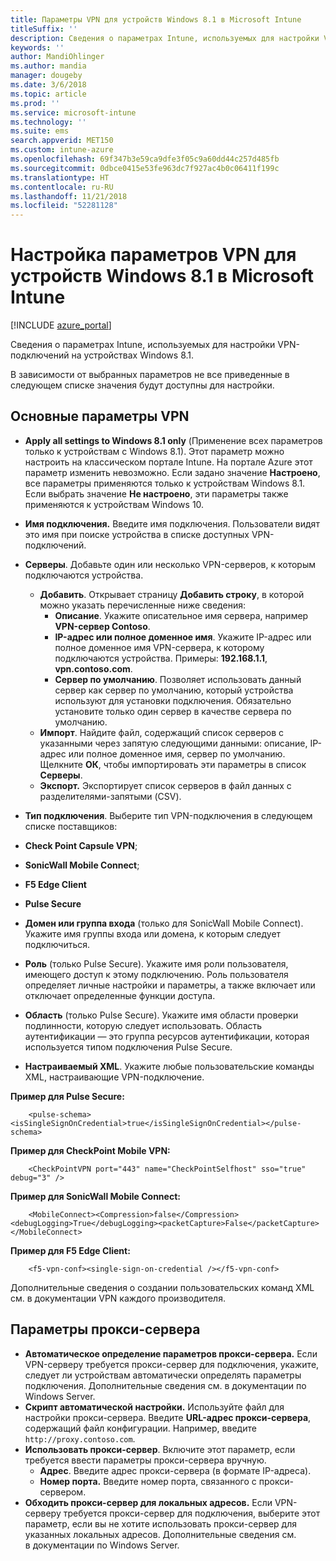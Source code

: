 ```yaml
---
title: Параметры VPN для устройств Windows 8.1 в Microsoft Intune
titleSuffix: ''
description: Сведения о параметрах Intune, используемых для настройки VPN-подключений на устройствах Windows 8.1.
keywords: ''
author: MandiOhlinger
ms.author: mandia
manager: dougeby
ms.date: 3/6/2018
ms.topic: article
ms.prod: ''
ms.service: microsoft-intune
ms.technology: ''
ms.suite: ems
search.appverid: MET150
ms.custom: intune-azure
ms.openlocfilehash: 69f347b3e59ca9dfe3f05c9a60dd44c257d485fb
ms.sourcegitcommit: 0dbce0415e53fe963dc7f927ac4b0c06411f199c
ms.translationtype: HT
ms.contentlocale: ru-RU
ms.lasthandoff: 11/21/2018
ms.locfileid: "52281128"
---
```

# <a name="configure-vpn-settings-in-microsoft-intune-for-devices-running-windows-81"></a>Настройка параметров VPN для устройств Windows 8.1 в Microsoft Intune

[!INCLUDE [azure_portal](./includes/azure_portal.md)]

Сведения о параметрах Intune, используемых для настройки VPN-подключений на устройствах Windows 8.1.

В зависимости от выбранных параметров не все приведенные в следующем списке значения будут доступны для настройки.

## <a name="base-vpn-settings"></a>Основные параметры VPN


- **Apply all settings to Windows 8.1 only** (Применение всех параметров только к устройствам с Windows 8.1). Этот параметр можно настроить на классическом портале Intune. На портале Azure этот параметр изменить невозможно. Если задано значение **Настроено**, все параметры применяются только к устройствам Windows 8.1. Если выбрать значение **Не настроено**, эти параметры также применяются к устройствам Windows 10.
- **Имя подключения.** Введите имя подключения. Пользователи видят это имя при поиске устройства в списке доступных VPN-подключений.
- **Серверы**. Добавьте один или несколько VPN-серверов, к которым подключаются устройства.
    - **Добавить**. Открывает страницу **Добавить строку**, в которой можно указать перечисленные ниже сведения:
        - **Описание**. Укажите описательное имя сервера, например **VPN-сервер Contoso**.
        - **IP-адрес или полное доменное имя**. Укажите IP-адрес или полное доменное имя VPN-сервера, к которому подключаются устройства. Примеры: **192.168.1.1**, **vpn.contoso.com**.
        - **Сервер по умолчанию**. Позволяет использовать данный сервер как сервер по умолчанию, который устройства используют для установки подключения. Обязательно установите только один сервер в качестве сервера по умолчанию.
    - **Импорт**. Найдите файл, содержащий список серверов с указанными через запятую следующими данными: описание, IP-адрес или полное доменное имя, сервер по умолчанию. Щелкните **ОК**, чтобы импортировать эти параметры в список **Серверы**.
    - **Экспорт.** Экспортирует список серверов в файл данных с разделителями-запятыми (CSV).

- **Тип подключения**. Выберите тип VPN-подключения в следующем списке поставщиков:
- **Check Point Capsule VPN**;
- **SonicWall Mobile Connect**;
- **F5 Edge Client**
- **Pulse Secure**

<!--- **Fingerprint** (Check Point Capsule VPN only) - Specify a string (for example, "Contoso Fingerprint Code") that will be used to verify that the VPN server can be trusted. A fingerprint can be sent to the client so it knows to trust any server that presents the same fingerprint when connecting. If the device doesn’t already have the fingerprint, it will prompt the user to trust the VPN server that they are connecting to while showing the fingerprint. (The user manually verifies the fingerprint and chooses **trust** to connect.) --->

- **Домен или группа входа** (только для SonicWall Mobile Connect). Укажите имя группы входа или домена, к которым следует подключиться.

- **Роль** (только Pulse Secure). Укажите имя роли пользователя, имеющего доступ к этому подключению. Роль пользователя определяет личные настройки и параметры, а также включает или отключает определенные функции доступа.

- **Область** (только Pulse Secure). Укажите имя области проверки подлинности, которую следует использовать. Область аутентификации — это группа ресурсов аутентификации, которая используется типом подключения Pulse Secure.


- **Настраиваемый XML**. Укажите любые пользовательские команды XML, настраивающие VPN-подключение.

**Пример для Pulse Secure:**

```
    <pulse-schema><isSingleSignOnCredential>true</isSingleSignOnCredential></pulse-schema>
```

**Пример для CheckPoint Mobile VPN:**
```
    <CheckPointVPN port="443" name="CheckPointSelfhost" sso="true" debug="3" />
```

**Пример для SonicWall Mobile Connect:**
```
    <MobileConnect><Compression>false</Compression><debugLogging>True</debugLogging><packetCapture>False</packetCapture></MobileConnect>
```

**Пример для F5 Edge Client:**

```
    <f5-vpn-conf><single-sign-on-credential /></f5-vpn-conf>
```

Дополнительные сведения о создании пользовательских команд XML см. в документации VPN каждого производителя.


## <a name="proxy-settings"></a>Параметры прокси-сервера

- **Автоматическое определение параметров прокси-сервера.** Если VPN-серверу требуется прокси-сервер для подключения, укажите, следует ли устройствам автоматически определять параметры подключения. Дополнительные сведения см. в документации по Windows Server.
- **Скрипт автоматической настройки.** Используйте файл для настройки прокси-сервера. Введите **URL-адрес прокси-сервера**, содержащий файл конфигурации. Например, введите `http://proxy.contoso.com`.
- **Использовать прокси-сервер**. Включите этот параметр, если требуется ввести параметры прокси-сервера вручную.
    - **Адрес**. Введите адрес прокси-сервера (в формате IP-адреса).
    - **Номер порта.** Введите номер порта, связанного с прокси-сервером.
- **Обходить прокси-сервер для локальных адресов.** Если VPN-серверу требуется прокси-сервер для подключения, выберите этот параметр, если вы не хотите использовать прокси-сервер для указанных локальных адресов. Дополнительные сведения см. в документации по Windows Server.
